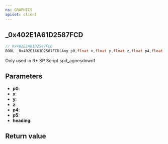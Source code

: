 ```yaml
---
ns: GRAPHICS
apiset: client
---
```

## _0x402E1A61D2587FCD

```c
// 0x402E1A61D2587FCD
BOOL _0x402E1A61D2587FCD(Any p0,float x,float y,float z,float p4,float p5,float heading);
```

Only used in R* SP Script spd_agnesdown1

## Parameters
* **p0**:
* **x**:
* **y**:
* **z**:
* **p4**:
* **p5**:
* **heading**:

## Return value